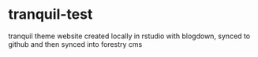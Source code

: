 # tranquil-test
tranquil theme website created locally in rstudio with blogdown, synced to github and then synced into forestry cms
